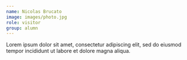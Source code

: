 ```yaml
---
name: Nicolas Brucato
image: images/photo.jpg
role: visitor
group: alumn
---
```


Lorem ipsum dolor sit amet, consectetur adipiscing elit, sed do eiusmod tempor incididunt ut labore et dolore magna aliqua.
